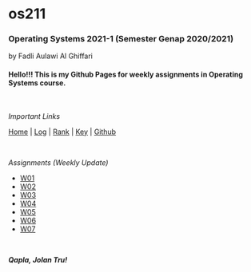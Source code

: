 # os211

### **Operating Systems 2021-1 (Semester Genap 2020/2021)**

by Fadli Aulawi Al Ghiffari

	
#### Hello!!! This is my Github Pages for weekly assignments in Operating Systems course.

<br>

*Important Links*

[Home](https://fadlia68.github.io/os211/ "Home Page") | [Log](https://fadlia68.github.io/os211/TXT/mylog.txt) | [Rank](https://fadlia68.github.io/os211/TXT/myrank.txt) | [Key](https://fadlia68.github.io/os211/TXT/mypubkey.txt) | [Github](https://github.com/fadlia68/os211/)

<br>

*Assignments (Weekly Update)*

* [W01](https://fadlia68.github.io/os211/W01/)
* [W02](https://fadlia68.github.io/os211/W02/)
* [W03](https://fadlia68.github.io/os211/W03/)
* [W04](https://fadlia68.github.io/os211/W04/)
* [W05](https://fadlia68.github.io/os211/W05/)
* [W06](https://fadlia68.github.io/os211/W06/)
* [W07](https://fadlia68.github.io/os211/W07/)

<br>

***Qapla, Jolan Tru!***
